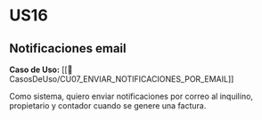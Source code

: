 # US16

## Notificaciones email

**Caso de Uso:** [[📄 CasosDeUso/CU07_ENVIAR_NOTIFICACIONES_POR_EMAIL]]

Como sistema, quiero enviar notificaciones por correo al inquilino, propietario y contador cuando se genere una factura.